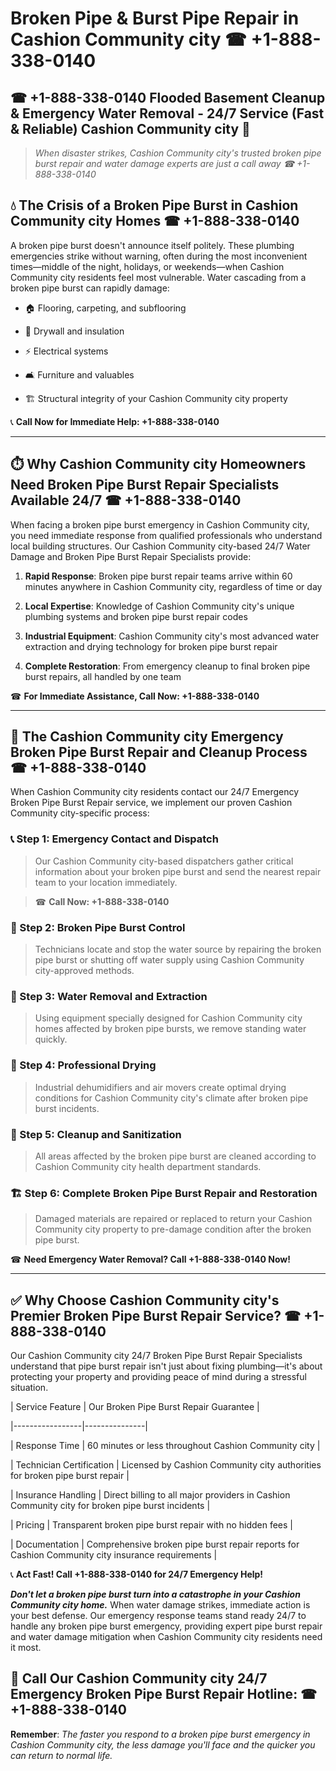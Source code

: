# Broken Pipe & Burst Pipe Repair in Cashion Community city ☎ +1-888-338-0140  
## ☎ +1-888-338-0140 Flooded Basement Cleanup & Emergency Water Removal - 24/7 Service (Fast & Reliable) Cashion Community city 🚨  

> *When disaster strikes, Cashion Community city's trusted broken pipe burst repair and water damage experts are just a call away ☎ +1-888-338-0140*  

## 💧 The Crisis of a Broken Pipe Burst in Cashion Community city Homes ☎ +1-888-338-0140  

A broken pipe burst doesn't announce itself politely. These plumbing emergencies strike without warning, often during the most inconvenient times—middle of the night, holidays, or weekends—when Cashion Community city residents feel most vulnerable. Water cascading from a broken pipe burst can rapidly damage:  

* 🏠 Flooring, carpeting, and subflooring  
* 🧱 Drywall and insulation  
* ⚡ Electrical systems  
* 🛋️ Furniture and valuables  
* 🏗️ Structural integrity of your Cashion Community city property  

📞 **Call Now for Immediate Help: +1-888-338-0140**  

---  

## ⏱️ Why Cashion Community city Homeowners Need Broken Pipe Burst Repair Specialists Available 24/7 ☎ +1-888-338-0140  

When facing a broken pipe burst emergency in Cashion Community city, you need immediate response from qualified professionals who understand local building structures. Our Cashion Community city-based 24/7 Water Damage and Broken Pipe Burst Repair Specialists provide:  

1. **Rapid Response**: Broken pipe burst repair teams arrive within 60 minutes anywhere in Cashion Community city, regardless of time or day  
2. **Local Expertise**: Knowledge of Cashion Community city's unique plumbing systems and broken pipe burst repair codes  
3. **Industrial Equipment**: Cashion Community city's most advanced water extraction and drying technology for broken pipe burst repair  
4. **Complete Restoration**: From emergency cleanup to final broken pipe burst repairs, all handled by one team  

☎ **For Immediate Assistance, Call Now: +1-888-338-0140**  

---  

## 🔧 The Cashion Community city Emergency Broken Pipe Burst Repair and Cleanup Process ☎ +1-888-338-0140  

When Cashion Community city residents contact our 24/7 Emergency Broken Pipe Burst Repair service, we implement our proven Cashion Community city-specific process:  

### 📞 Step 1: Emergency Contact and Dispatch  
> Our Cashion Community city-based dispatchers gather critical information about your broken pipe burst and send the nearest repair team to your location immediately.  
> ☎ **Call Now: +1-888-338-0140**  

### 🚿 Step 2: Broken Pipe Burst Control  
> Technicians locate and stop the water source by repairing the broken pipe burst or shutting off water supply using Cashion Community city-approved methods.  

### 🌊 Step 3: Water Removal and Extraction  
> Using equipment specially designed for Cashion Community city homes affected by broken pipe bursts, we remove standing water quickly.  

### 💨 Step 4: Professional Drying  
> Industrial dehumidifiers and air movers create optimal drying conditions for Cashion Community city's climate after broken pipe burst incidents.  

### 🧼 Step 5: Cleanup and Sanitization  
> All areas affected by the broken pipe burst are cleaned according to Cashion Community city health department standards.  

### 🏗️ Step 6: Complete Broken Pipe Burst Repair and Restoration  
> Damaged materials are repaired or replaced to return your Cashion Community city property to pre-damage condition after the broken pipe burst.  

☎ **Need Emergency Water Removal? Call +1-888-338-0140 Now!**  

---  

## ✅ Why Choose Cashion Community city's Premier Broken Pipe Burst Repair Service? ☎ +1-888-338-0140  

Our Cashion Community city 24/7 Broken Pipe Burst Repair Specialists understand that pipe burst repair isn't just about fixing plumbing—it's about protecting your property and providing peace of mind during a stressful situation.  

| Service Feature | Our Broken Pipe Burst Repair Guarantee |  
|-----------------|---------------|  
| Response Time | 60 minutes or less throughout Cashion Community city |  
| Technician Certification | Licensed by Cashion Community city authorities for broken pipe burst repair |  
| Insurance Handling | Direct billing to all major providers in Cashion Community city for broken pipe burst incidents |  
| Pricing | Transparent broken pipe burst repair with no hidden fees |  
| Documentation | Comprehensive broken pipe burst repair reports for Cashion Community city insurance requirements |  

📞 **Act Fast! Call +1-888-338-0140 for 24/7 Emergency Help!**  

***Don't let a broken pipe burst turn into a catastrophe in your Cashion Community city home.*** When water damage strikes, immediate action is your best defense. Our emergency response teams stand ready 24/7 to handle any broken pipe burst emergency, providing expert pipe burst repair and water damage mitigation when Cashion Community city residents need it most.  

## 📱 Call Our Cashion Community city 24/7 Emergency Broken Pipe Burst Repair Hotline: ☎ +1-888-338-0140  

**Remember**: *The faster you respond to a broken pipe burst emergency in Cashion Community city, the less damage you'll face and the quicker you can return to normal life.*